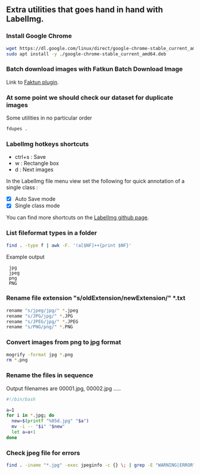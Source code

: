 ## Extra utilities that goes hand in hand with LabelImg.
 
### Install Google Chrome
```bash
wget https://dl.google.com/linux/direct/google-chrome-stable_current_amd64.deb
sudo apt install -y ./google-chrome-stable_current_amd64.deb
```
### Batch download images with Fatkun Batch Download Image
Link to [Faktun plugin](https://chrome.google.com/webstore/detail/fatkun-batch-download-ima/nnjjahlikiabnchcpehcpkdeckfgnohf/RK%3D2/RS%3DPnB3CMxxSoOYRnLD3KKFviCVQvs-).

###  At some point we should check our dataset for duplicate images
Some utilities in no particular order
```bash
fdupes .
```


###  LabelImg hotkeys shortcuts

- ctrl+s  : Save
- w	: Rectangle box
- d : Next images

In the LabelImg file menu view set the following for quick annotation of a single class :
 - [x] Auto Save mode
 - [x] Single class mode 

You can find more shortcuts on the [LabelImg github page](https://github.com/tzutalin/labelImg).


### List fileformat types in a folder
```bash
find . -type f | awk -F. '!a[$NF]++{print $NF}'
```
Example output
```
 jpg
 jpeg
 png
 PNG
```


### Rename file extension "s/oldExtension/newExtension/" *.txt
```bash
rename "s/jpeg/jpg/" *.jpeg
rename "s/JPG/jpg/" *.JPG
rename "s/JPEG/jpg/" *.JPEG
rename "s/PNG/png/" *.PNG
```

### Convert images from png to jpg format
```bash
mogrify -format jpg *.png
rm *.png
```



### Rename the files in sequence
Output filenames are 00001.jpg, 00002.jpg .....

```bash
#!/bin/bash

a=1
for i in *.jpg; do
  new=$(printf "%05d.jpg" "$a") 
  mv -i -- "$i" "$new"
  let a=a+1
done
```


### Check jpeg file for errors
```bash
find . -iname "*.jpg" -exec jpeginfo -c {} \; | grep -E "WARNING|ERROR"
```
